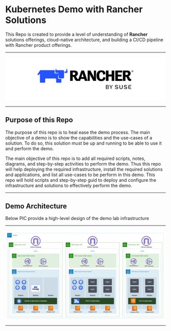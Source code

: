 # Kubernetes Demo with Rancher Solutions

This Repo is created to provide a level of understanding of **Rancher** solutions offerings, cloud-native architecture, and building a CI/CD pipeline with Rancher product offerings.

---

<p align="center">
    <img src="images/RancherLogo.png">
</p>

---

## Purpose of this Repo

The purpose of this repo is to heal ease the demo process. The main objective of a demo is to show the capabilities and the use-cases of a solution. To do so, this solution must be up and running to be able to use it and perform the demo. 

The main objective of this repo is to add all required scripts, notes, diagrams, and step-by-step activities to perform the demo. Thus this repo will help deploying the required infrastructure, install the required solutions and applications, and list all use-cases to be perform in this demo. This repo will hold scripts and step-by-step guid to deploy and configure the infrastructure and solutions to effectively perform the demo.

---




## Demo Architecture

Below PIC provide a high-level design of the demo lab infrastructure

---

<p align="center">
    <img src="images/HLD-Main-Arch.png">
</p>

---